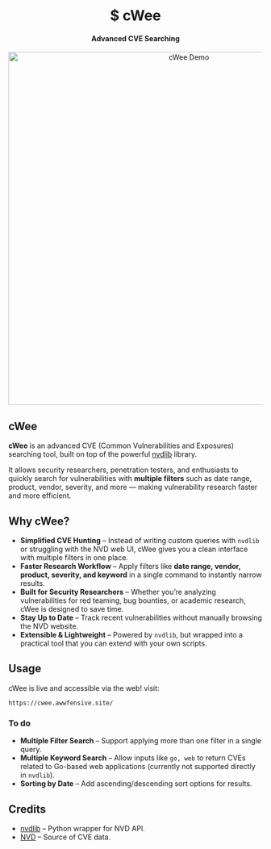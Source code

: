<h1 align="center">$ cWee</h1>
<h4 align="center">Advanced CVE Searching</h4>

<p align="center">
  <img src="https://i.ibb.co/Cs6vQ77W/image.png" alt="cWee Demo" width="700"/>
</p>

## cWee
**cWee** is an advanced CVE (Common Vulnerabilities and Exposures) searching tool, built on top of the powerful [nvdlib](https://nvdlib.com/en/latest/v2/CVEv2.html) library.

It allows security researchers, penetration testers, and enthusiasts to quickly search for vulnerabilities with **multiple filters** such as date range, product, vendor, severity, and more — making vulnerability research faster and more efficient.


## Why cWee?
- **Simplified CVE Hunting** – Instead of writing custom queries with `nvdlib` or struggling with the NVD web UI, cWee gives you a clean interface with multiple filters in one place.
- **Faster Research Workflow** – Apply filters like **date range, vendor, product, severity, and keyword** in a single command to instantly narrow results.
- **Built for Security Researchers** – Whether you’re analyzing vulnerabilities for red teaming, bug bounties, or academic research, cWee is designed to save time.
- **Stay Up to Date** – Track recent vulnerabilities without manually browsing the NVD website.
- **Extensible & Lightweight** – Powered by `nvdlib`, but wrapped into a practical tool that you can extend with your own scripts.
## Usage
cWee is live and accessible via the web! 
visit:
```
https://cwee.awwfensive.site/
```
### To do
- **Multiple Filter Search** – Support applying more than one filter in a single query.
-  **Multiple Keyword Search** – Allow inputs like `go, web` to return CVEs related to Go-based web applications (currently not supported directly in `nvdlib`).
-  **Sorting by Date** – Add ascending/descending sort options for results.


## Credits 
- [nvdlib](https://nvdlib.com/en/latest/v2/CVEv2.html) – Python wrapper for NVD API.  
- [NVD](https://nvd.nist.gov/) – Source of CVE data.  
